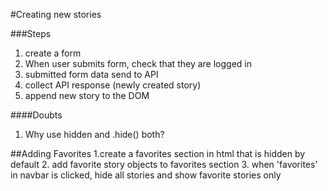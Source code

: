#Creating new stories

###Steps 
1. create a form
2. When user submits form, check that they are logged in
2. submitted form data send to API
3. collect API response (newly created story)
4. append new story to the DOM

####Doubts
1. Why use hidden and .hide() both?


##Adding Favorites
1.create a favorites section in html that is hidden by default
2. add favorite story objects to favorites section
3. when 'favorites' in navbar is clicked, hide all stories and show favorite stories only